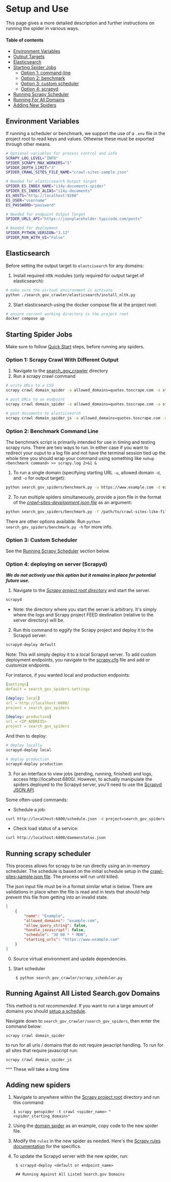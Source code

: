 # Setup and Use
This page gives a more detailed description and further instructions on running the spider in various ways.

#### Table of contents
* [Environment Variables](#environment-variables)
* [Output Targets](#output-targets)
* [Elasticsearch](#elasticsearch)
* [Starting Spider Jobs](#starting-spider-jobs)
  * [Option 1: command-line](#option-1-scrapy-crawl-with-different-output)
  * [Option 2: benchmark](#option-2-benchmark-command-line)
  * [Option 3: custom scheduler](#option-3-custom-scheduler)
  * [Option 4: scrapyd](#option-4-deploying-on-server-scrapyd)
* [Running Scrapy Scheduler](#running-scrapy-scheduler)
* [Running For All Domains](#running-against-all-listed-searchgov-domains)
* [Adding New Spiders](#adding-new-spiders)

## Environment Variables
If running a scheduler or benchmark, we support the use of a `.env` file in the project root to read keys and values.  Othewise these must be exported through other means.

```bash
# Optional variables for process control and info
SCRAPY_LOG_LEVEL="INFO"
SPIDER_SCRAPY_MAX_WORKERS="5"
SPIDER_DEPTH_LIMIT="3"
SPIDER_CRAWL_SITES_FILE_NAME="crawl-sites-sample.json"

# Needed for elasticsearch Output target
SPIDER_ES_INDEX_NAME="i14y-documents-spider"
SPIDER_ES_INDEX_ALIAS="i14y-documents"
ES_HOSTS="http://localhost:9200"
ES_USER="username"
ES_PASSWORD="password"

# Needed for endpoint Output Target
SPIDER_URLS_API="https://jsonplaceholder.typicode.com/posts"

# Needed for deployment
SPIDER_PYTHON_VERSION="3.12"
SPIDER_RUN_WITH_UI="False"
```

## Elasticsearch
Before setting the output target to `elastcisearch` for any domains:
1. Install required nltk modules (only required for output target of elasticsearch):
```bash
# make sure the virtual environment is activate
python ./search_gov_crawler/elasticsearch/install_nltk.py
```

2. Start elasticsearch using the docker compose file at the project root:
```bash
# ensure current working directory is the project root
docker compose up
```

## Starting Spider Jobs

Make sure to follow [Quick Start](../README.md#quick-start) steps, before running any spiders.

### Option 1: Scrapy Crawl With Different Output

1. Navigate to the [search_gov_crawler](../search_gov_crawler) directory
2. Run a scrapy crawl command

```bash
# write URLs to a CSV
scrapy crawl domain_spider -a allowed_domains=quotes.toscrape.com -a start_urls=https://quotes.toscrape.com -a output_target=csv

# post URLs to an endpoint
scrapy crawl domain_spider -a allowed_domains=quotes.toscrape.com -a start_urls=https://quotes.toscrape.com -a output_target=endpoint

# post documents to elasticsearch
scrapy crawl domain_spider_js -a allowed_domains=quotes.toscrape.com -a start_urls=https://quotes.toscrape.com/js -a output_target=elasticsearch
```

### Option 2: Benchmark Command Line

The benchmark script is primarily intended for use in timing and testing scrapy runs.  There are two ways to run.  In either case if
you want to redirect your ouput to a log file and not have the terminal session tied up the whole time you should wrap your command using something like `nohup <benchmark command> >> scrapy.log 2>&1 &`
1. To run a single domain (specifying starting URL `-u`, allowed domain `-d`, and `-o` for output target):
```bash
python search_gov_spiders/benchmark.py -u https://www.example.com -d example.com -o csv
```

2. To run multiple spiders simultaneously, provide a json file in the format of the [*crawl-sites-development.json file*](../search_gov_crawler/domains/crawl-sites-development.json) as an argument:
```bash
python search_gov_spiders/benchmark.py -f /path/to/crawl-sites-like-file.json
```

There are other options available.  Run `python search_gov_spiders/benchmark.py -h` for more info.

### Option 3: Custom Scheduler

See the [Running Scrapy Scheduler](#running-scrapy-scheduler) section below.

### Option 4: deploying on server (Scrapyd)

***We do not actively use this option but it remains in place for potential future use.***

1. Navigate to the [*Scrapy project root directory*](search_gov_crawler) and start the server.
```bash
scrapyd
```
* Note: the directory where you start the server is arbitrary. It's simply where the logs and Scrapy project FEED destination (relative to the server directory) will be.

2. Run this command to eggify the Scrapy project and deploy it to the Scrapyd server:
```bash
scrapyd-deploy default
```
Note: This will simply deploy it to a local Scrapyd server. To add custom deployment endpoints, you navigate to the [scrapy.cfg](../search_gov_crawler/scrapy.cfg) file and add or customize endpoints.

For instance, if you wanted local and production endpoints:
```yaml
[settings]
default = search_gov_spiders.settings

[deploy: local]
url = http://localhost:6800/
project = search_gov_spiders

[deploy: production]
url = <IP_ADDRESS>
project = search_gov_spiders
```

And then to deploy:
```bash
# deploy locally
scrapyd-deploy local

# deploy production
scrapyd-deploy production
```

3. For an interface to view jobs (pending, running, finished) and logs, access http://localhost:6800/. However, to actually manipulate the spiders deployed to the Scrapyd server, you'll need to use the [Scrapyd JSON API](https://scrapyd.readthedocs.io/en/latest/api.html).

Some often-used commands:
* Schedule a job:
```bash
curl http://localhost:6800/schedule.json -d project=search_gov_spiders -d spider=<spider_name>
```
* Check load status of a service:
```bash
curl http://localhost:6800/daemonstatus.json
```

## Running scrapy scheduler

This process allows for scrapy to be run directly using an in-memory scheduler.  The schedule is based on the initial schedule setup in the [crawl-sites-sample.json file](../search_gov_crawler/search_gov_spiders/utility_files/crawl-sites-sample.json).  The process will run until killed.

The json input file must be in a format similar what is below.  There are validations in place when the file is read and in tests that should help
prevent this file from getting into an invalid state.

```json
[
    {
        "name": "Example",
        "allowed_domains": "example.com",
        "allow_query_string": false,
        "handle_javascript": false,
        "schedule": "30 08 * * MON",
        "starting_urls": "https://www.example.com"
    }
]
```

0. Source virtual environment and update dependencies.

1. Start scheduler

        $ python search_gov_crawler/scrapy_scheduler.py


## Running Against All Listed Search.gov Domains

This method is *not recommended*.  If you want to run a large amount of domains you should [setup a schedule](#option-3-custom-scheduler).

Navigate down to `search_gov_crawler/search_gov_spiders`, then enter the command below:
```commandline
scrapy crawl domain_spider
```
to run for all urls / domains that do not require javacript handling.  To run for all sites that require
javascript run:
```commandline
scrapy crawl domain_spider_js
```
^^^ These will take a _long_ time

## Adding new spiders

1.  Navigate to anywhere within the [Scrapy project root](../search_gov_crawler) directory and run this command:

        $ scrapy genspider -t crawl <spider_name> "<spider_starting_domain>"

2. Using the [domain spider](../search_gov_crawler/search_gov_spiders/spiders/domain_spider.py) as an example, copy code to the new spider file.

3. Modify the `rules` in the new spider as needed. Here's the [Scrapy rules documentation](https://docs.scrapy.org/en/latest/topics/spiders.html#crawling-rules) for the specifics.

4. To update the Scrapyd server with the new spider, run:

        $ scrapyd-deploy <default or endpoint_name>

        ## Running Against All Listed Search.gov Domains
